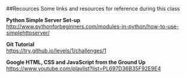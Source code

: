 ##Recources
Some links and resources for reference during this class


**Python Simple Server Set-up**</br>
http://www.pythonforbeginners.com/modules-in-python/how-to-use-simplehttpserver/

**Git Tutorial**</br>
https://try.github.io/levels/1/challenges/1

**Google HTML, CSS and JavaScript from the Ground Up**</br>
https://www.youtube.com/playlist?list=PL697D36B35F92E9E4
